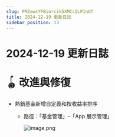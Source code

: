 ```yaml
---
slug: PM2ewsYFBiorcik5XMCcQLP1nUf
title: 2024-12-19 更新日誌
sidebar_position: 13
---
```



# 2024-12-19 更新日誌


# 🪀 改進與修復

- 熱銷基金新增自定義和按收益率排序
    - 路徑：「基金管理」-「App 展示管理」

        ![image.png](/assets/eb3583cd2759be83dad81a06a4878e6d.png)

